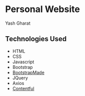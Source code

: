 # Personal Website
Yash Gharat

## Technologies Used
- HTML
- CSS
- Javascript
- Bootstrap
- [BootstrapMade](https://bootstrapmade.com/)
- JQuery
- Axios
- [Contentful](https://www.contentful.com/)